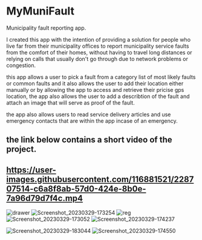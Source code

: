 

# MyMuniFault
Municipality fault reporting app.

I created this app with the intention of providing a solution for people who live far from their municipality offices to report municipality service faults from the comfort of their homes, without having to travel long distances or relying on calls that usually don't go through due to network problems or congestion.

this app allows a user to pick a fault from a category list of most likely faults or common faults and it also allows the user to add their location either manually or by allowing the app to access and retrieve their pricise gps location, the app also allows the user to add a describtion of the fault and attach an image that will serve as proof of the fault. 

the app also allows users to read service delivery articles and use emergency contacts that are within the app incase of an emergency.

the link below contains a short video of the project.
-----------------------------------------------------------
https://user-images.githubusercontent.com/116881521/228707514-c6a8f8ab-57d0-424e-8b0e-7a96d79d7f4c.mp4
-----------------------------------------------------------

![drawer](https://user-images.githubusercontent.com/116881521/228702795-a882909e-b777-46ca-8863-2aec44425469.jpg)
![Screenshot_20230329-173254](https://user-images.githubusercontent.com/116881521/228702692-27cc2b22-b9eb-4359-add0-c329fac18d2b.jpg)
![reg](https://user-images.githubusercontent.com/116881521/228702191-db2b5067-4900-4844-a27f-f571601268f2.jpg)
![Screenshot_20230329-173052](https://user-images.githubusercontent.com/116881521/228702140-4ae027ef-61bb-45f0-b39e-504840b06daa.jpg)
![Screenshot_20230329-174237](https://user-images.githubusercontent.com/116881521/228703664-2557134b-9715-4fb8-b485-884c2a877eee.jpg)


![Screenshot_20230329-183044](https://user-images.githubusercontent.com/116881521/228703180-41805e2e-24eb-484f-91cc-ebc44b26bb2e.jpg)
![Screenshot_20230329-174550](https://user-images.githubusercontent.com/116881521/228703589-e2c92ae2-7402-4d2b-8c45-f54ca190c260.jpg)








